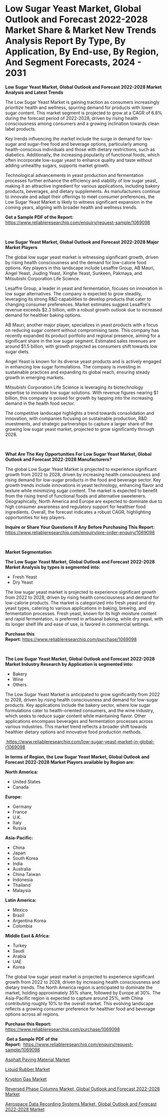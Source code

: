 <p><h1>Low Sugar Yeast Market, Global Outlook and Forecast 2022-2028 Market Share & Market New Trends Analysis Report By Type, By Application, By End-use, By Region, And Segment Forecasts, 2024 - 2031</h1></p><p><strong>Low Sugar Yeast Market, Global Outlook and Forecast 2022-2028 Market Analysis and Latest Trends</strong></p>
<p><p>The Low Sugar Yeast Market is gaining traction as consumers increasingly prioritize health and wellness, spurring demand for products with lower sugar content. This market segment is projected to grow at a CAGR of 6.8% during the forecast period of 2022-2028, driven by rising health consciousness among consumers and a growing inclination towards clean label products. </p><p>Key trends influencing the market include the surge in demand for low-sugar and sugar-free food and beverage options, particularly among health-conscious individuals and those with dietary restrictions, such as diabetics. Additionally, the increasing popularity of functional foods, which often incorporate low-sugar yeast to enhance quality and taste without adding unhealthy sugars, supports market growth.</p><p>Technological advancements in yeast production and fermentation processes further enhance the efficiency and viability of low sugar yeast, making it an attractive ingredient for various applications, including bakery products, beverages, and dietary supplements. As manufacturers continue to innovate and adapt their offerings to meet consumer preferences, the Low Sugar Yeast Market is likely to witness significant expansion in the coming years, aligning with broader health and wellness trends.</p></p>
<p><strong>Get a Sample PDF of the Report:&nbsp;</strong> <a href="https://www.reliableresearchiq.com/enquiry/request-sample/1069098">https://www.reliableresearchiq.com/enquiry/request-sample/1069098</a></p>
<p>&nbsp;</p>
<p><strong>Low Sugar Yeast Market, Global Outlook and Forecast 2022-2028 Major Market Players</strong></p>
<p><p>The global low sugar yeast market is witnessing significant growth, driven by rising health consciousness and the demand for low-calorie food options. Key players in this landscape include Lesaffre Group, AB Mauri, Angel Yeast, Jiuding Yeast, Xinghe Yeast, Sunkeen, Pakmaya, and Mitsubishi Corporation Life Science.</p><p>Lesaffre Group, a leader in yeast and fermentation, focuses on innovation in low sugar alternatives. The company is expected to grow steadily, leveraging its strong R&D capabilities to develop products that cater to changing consumer preferences. Market estimates suggest Lesaffre's revenue exceeds $2.3 billion, with a robust growth outlook due to increased demand for healthier baking options.</p><p>AB Mauri, another major player, specializes in yeast products with a focus on reducing sugar content without compromising taste. This company has recently expanded its product portfolio and regional presence, aiming for a significant share in the low sugar segment. Estimated sales revenues are around $1.5 billion, with growth projected as consumers shift towards low sugar diets.</p><p>Angel Yeast is known for its diverse yeast products and is actively engaged in enhancing low sugar formulations. The company is investing in sustainable practices and expanding its global reach, ensuring steady growth in emerging markets.</p><p>Mitsubishi Corporation Life Science is leveraging its biotechnology expertise to innovate low sugar solutions. With revenue figures nearing $1 billion, this company is poised for growth by tapping into the increasing demand in the health food sector.</p><p>The competitive landscape highlights a trend towards consolidation and innovation, with companies focusing on sustainable production, R&D investments, and strategic partnerships to capture a larger share of the growing low sugar yeast market, projected to grow significantly through 2028.</p></p>
<p>&nbsp;</p>
<p><strong>What Are The Key Opportunities For Low Sugar Yeast Market, Global Outlook and Forecast 2022-2028 Manufacturers?</strong></p>
<p><p>The global Low Sugar Yeast Market is projected to experience significant growth from 2022 to 2028, driven by increasing health consciousness and rising demand for low-sugar products in the food and beverage sector. Key growth trends include innovations in yeast technology, enhancing flavor and texture while minimizing sugar content. The market is expected to benefit from the rising trend of functional foods and alternative sweeteners. Geographically, North America and Europe are expected to dominate due to high consumer awareness and regulatory support for healthier food ingredients. Overall, the forecast indicates a robust CAGR, highlighting opportunities for key players.</p></p>
<p><strong>Inquire or Share Your Questions If Any Before Purchasing This Report:</strong> <a href="https://www.reliableresearchiq.com/enquiry/pre-order-enquiry/1069098">https://www.reliableresearchiq.com/enquiry/pre-order-enquiry/1069098</a></p>
<p>&nbsp;</p>
<p><strong>Market Segmentation</strong></p>
<p><strong>The Low Sugar Yeast Market, Global Outlook and Forecast 2022-2028 Market Analysis by types is segmented into:</strong></p>
<p><ul><li>Fresh Yeast</li><li>Dry Yeast</li></ul></p>
<p><p>The low sugar yeast market is projected to experience significant growth from 2022 to 2028, driven by rising health consciousness and demand for low-calorie products. The market is categorized into fresh yeast and dry yeast types, catering to various applications in baking, brewing, and fermentation processes. Fresh yeast, known for its high moisture content and rapid fermentation, is preferred in artisanal baking, while dry yeast, with its longer shelf life and ease of use, is favored in commercial settings.</p></p>
<p><strong>Purchase this Report:&nbsp;</strong><a href="https://www.reliableresearchiq.com/purchase/1069098">https://www.reliableresearchiq.com/purchase/1069098</a></p>
<p>&nbsp;</p>
<p><strong>The Low Sugar Yeast Market, Global Outlook and Forecast 2022-2028 Market Industry Research by Application is segmented into:</strong></p>
<p><ul><li>Bakery</li><li>Wine</li><li>Others</li></ul></p>
<p><p>The Low Sugar Yeast Market is anticipated to grow significantly from 2022 to 2028, driven by rising health consciousness and demand for low-sugar products. Key applications include the bakery sector, where low sugar formulations cater to health-oriented consumers, and the wine industry, which seeks to reduce sugar content while maintaining flavor. Other applications encompass beverages and fermentation processes across various industries. This market trend reflects a broader shift towards healthier dietary options and innovative food production methods.</p></p>
<p><a href="https://www.reliableresearchiq.com/low-sugar-yeast-market-in-global-r1069098">&nbsp;https://www.reliableresearchiq.com/low-sugar-yeast-market-in-global-r1069098</a></p>
<p><strong>In terms of Region, the Low Sugar Yeast Market, Global Outlook and Forecast 2022-2028 Market Players available by Region are:</strong></p>
<p>
    <p> <strong> North America: </strong>
        <ul>
            <li>United States</li>
            <li>Canada</li>
        </ul>
        </p> 
    <p> <strong> Europe: </strong>
        <ul>
            <li>Germany</li>
            <li>France</li>
            <li>U.K.</li>
            <li>Italy</li>
            <li>Russia</li>
        </ul>
        </p> 
    <p> <strong> Asia-Pacific: </strong>
        <ul>
            <li>China</li>
            <li>Japan</li>
            <li>South Korea</li>
            <li>India</li>
            <li>Australia</li>
            <li>China Taiwan</li>
            <li>Indonesia</li>
            <li>Thailand</li>
            <li>Malaysia</li>
        </ul>
        </p> 
    <p> <strong> Latin America: </strong>
        <ul>
            <li>Mexico</li>
            <li>Brazil</li>
            <li>Argentina Korea</li>
            <li>Colombia</li>
        </ul>
        </p> 
    <p> <strong> Middle East & Africa: </strong>
        <ul>
            <li>Turkey</li>
            <li>Saudi</li>
            <li>Arabia</li>
            <li>UAE</li>
            <li>Korea</li>
        </ul>
    </p>
    </p>
<p><p>The global low sugar yeast market is projected to experience significant growth from 2022 to 2028, driven by increasing health consciousness and dietary trends. The North America region is anticipated to dominate the market, holding approximately 35% share, followed by Europe at 30%. The Asia-Pacific region is expected to capture around 25%, with China contributing roughly 10% to the overall market. This evolving landscape reflects a growing consumer preference for healthier food and beverage options across all regions.</p></p>
<p><strong>Purchase this Report: </strong><a href="https://www.reliableresearchiq.com/purchase/1069098">https://www.reliableresearchiq.com/purchase/1069098</a></p>
<p>&nbsp;<strong>Get a Sample PDF of the Report:&nbsp;&nbsp;</strong><a href="https://www.reliableresearchiq.com/enquiry/request-sample/1069098">https://www.reliableresearchiq.com/enquiry/request-sample/1069098</a></p>
<p><strong></strong></p>
<p><p><a href="https://issuu.com/reportprime-2/docs/asphalt-paving-material-market-size_31370e634e3801">Asphalt Paving Material Market</a></p><p><a href="https://medium.com/@valeriecruz651/the-global-liquid-rubber-market-is-projected-to-experience-an-annual-growth-rate-of-8-6-006f93f5cce7">Liquid Rubber Market</a></p><p><a href="https://www.linkedin.com/pulse/global-krypton-gas-market-size-expected-experience-cagr-85-through-eqcqc?trackingId=%2FelNmgJiRJuwVfJEq7yfRA%3D%3D">Krypton Gas Market</a></p><p><a href="https://github.com/Alanbrewer218/Market-Research-Report-List-1/blob/main/reversed-phase-columns-market-global-outlook-and-forecast-2022-2028-market.md">Reversed Phase Columns Market, Global Outlook and Forecast 2022-2028 Market</a></p><p><a href="https://github.com/kaufmannDavid16/Market-Research-Report-List-1/blob/main/aerospace-data-recording-systems-market-global-outlook-and-forecast-2022-2028-market.md">Aerospace Data Recording Systems Market, Global Outlook and Forecast 2022-2028 Market</a></p></p>